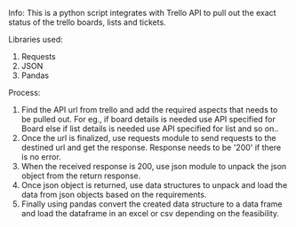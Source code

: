 Info:
This is a python script integrates with Trello API to pull out the exact status of the trello boards, lists and tickets.

Libraries used:
1. Requests
2. JSON
3. Pandas

Process:
1. Find the API url from trello and add the required aspects that needs to be pulled out. For eg., if board details is needed use API specified for Board else if list details is needed use API specified for list and so on..
2. Once the url is finalized, use requests module to send requests to the destined url and get the response. Response needs to be '200' if there is no error.
3. When the received response is 200, use json module to unpack the json object from the return response.
4. Once json object is returned, use data structures to unpack and load the data from json objects based on the requirements.
5. Finally using pandas convert the created data structure to a data frame and load the dataframe in an excel or csv depending on the feasibility.
